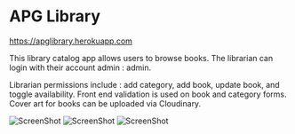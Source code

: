 # APG Library
https://apglibrary.herokuapp.com

This library catalog app allows users to browse books.
The librarian can login with their account admin : admin.

Librarian permissions include : add category, add book, update book, and toggle availability.
Front end validation is used on book and category forms.
Cover art for books can be uploaded via Cloudinary.

![ScreenShot](https://res.cloudinary.com/raphzam/image/upload/c_scale,w_500/v1644468674/Screen_Shot_2022-02-09_at_11.50.06_PM_anm3xm.png)
![ScreenShot](https://res.cloudinary.com/raphzam/image/upload/c_scale,w_500/v1644468974/Screen_Shot_2022-02-09_at_11.55.18_PM_zbbi1j.png)
![ScreenShot](https://res.cloudinary.com/raphzam/image/upload/c_scale,w_500/v1644468974/Screen_Shot_2022-02-09_at_11.55.35_PM_ylvnzs.png)

